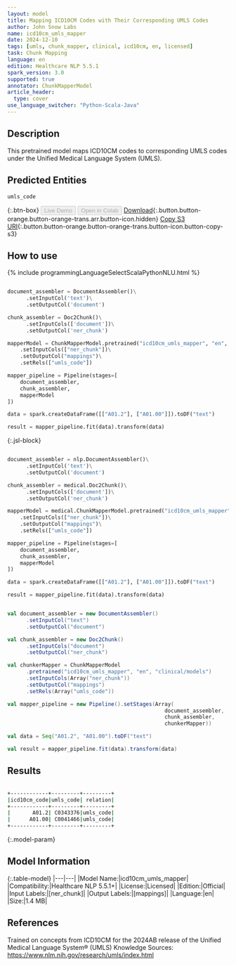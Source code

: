 ```yaml
---
layout: model
title: Mapping ICD10CM Codes with Their Corresponding UMLS Codes
author: John Snow Labs
name: icd10cm_umls_mapper
date: 2024-12-10
tags: [umls, chunk_mapper, clinical, icd10cm, en, licensed]
task: Chunk Mapping
language: en
edition: Healthcare NLP 5.5.1
spark_version: 3.0
supported: true
annotator: ChunkMapperModel
article_header:
  type: cover
use_language_switcher: "Python-Scala-Java"
---
```


## Description

This pretrained model maps ICD10CM codes to corresponding UMLS codes under the Unified Medical Language System (UMLS).

## Predicted Entities

`umls_code`

{:.btn-box}
<button class="button button-orange" disabled>Live Demo</button>
<button class="button button-orange" disabled>Open in Colab</button>
[Download](https://s3.amazonaws.com/auxdata.johnsnowlabs.com/clinical/models/icd10cm_umls_mapper_en_5.5.1_3.0_1733847907484.zip){:.button.button-orange.button-orange-trans.arr.button-icon.hidden}
[Copy S3 URI](s3://auxdata.johnsnowlabs.com/clinical/models/icd10cm_umls_mapper_en_5.5.1_3.0_1733847907484.zip){:.button.button-orange.button-orange-trans.button-icon.button-copy-s3}

## How to use



<div class="tabs-box" markdown="1">
{% include programmingLanguageSelectScalaPythonNLU.html %}
  
```python

document_assembler = DocumentAssembler()\
      .setInputCol('text')\
      .setOutputCol('document')

chunk_assembler = Doc2Chunk()\
      .setInputCols(['document'])\
      .setOutputCol('ner_chunk')

mapperModel = ChunkMapperModel.pretrained("icd10cm_umls_mapper", "en", "clinical/models")\
    .setInputCols(["ner_chunk"])\
    .setOutputCol("mappings")\
    .setRels(["umls_code"])

mapper_pipeline = Pipeline(stages=[
    document_assembler,
    chunk_assembler,
    mapperModel
])

data = spark.createDataFrame([["A01.2"], ["A01.00"]]).toDF("text")

result = mapper_pipeline.fit(data).transform(data)

```

{:.jsl-block}
```python

document_assembler = nlp.DocumentAssembler()\
      .setInputCol('text')\
      .setOutputCol('document')

chunk_assembler = medical.Doc2Chunk()\
      .setInputCols(['document'])\
      .setOutputCol('ner_chunk')

mapperModel = medical.ChunkMapperModel.pretrained("icd10cm_umls_mapper", "en", "clinical/models")\
    .setInputCols(["ner_chunk"])\
    .setOutputCol("mappings")\
    .setRels(["umls_code"])

mapper_pipeline = Pipeline(stages=[
    document_assembler,
    chunk_assembler,
    mapperModel
])

data = spark.createDataFrame([["A01.2"], ["A01.00"]]).toDF("text")

result = mapper_pipeline.fit(data).transform(data)

```
```scala

val document_assembler = new DocumentAssembler()
      .setInputCol("text")
      .setOutputCol("document")

val chunk_assembler = new Doc2Chunk()
      .setInputCols("document")
      .setOutputCol("ner_chunk")

val chunkerMapper = ChunkMapperModel
      .pretrained("icd10cm_umls_mapper", "en", "clinical/models")
      .setInputCols(Array("ner_chunk"))
      .setOutputCol("mappings")
      .setRels(Array("umls_code"))

val mapper_pipeline = new Pipeline().setStages(Array(
                                                  document_assembler,
                                                  chunk_assembler,
                                                  chunkerMapper))

val data = Seq("A01.2", "A01.00").toDF("text")

val result = mapper_pipeline.fit(data).transform(data)

```
</div>

## Results

```bash

+------------+---------+---------+
|icd10cm_code|umls_code| relation|
+------------+---------+---------+
|       A01.2| C0343376|umls_code|
|      A01.00| C0041466|umls_code|
+------------+---------+---------+

```

{:.model-param}
## Model Information

{:.table-model}
|---|---|
|Model Name:|icd10cm_umls_mapper|
|Compatibility:|Healthcare NLP 5.5.1+|
|License:|Licensed|
|Edition:|Official|
|Input Labels:|[ner_chunk]|
|Output Labels:|[mappings]|
|Language:|en|
|Size:|1.4 MB|

## References

Trained on concepts from ICD10CM for the 2024AB release of the Unified Medical Language System® (UMLS) Knowledge Sources: https://www.nlm.nih.gov/research/umls/index.html
